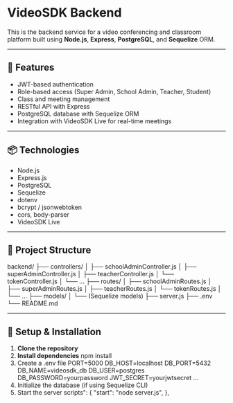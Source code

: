 # VideoSDK Backend

This is the backend service for a video conferencing and classroom platform built using **Node.js**, **Express**, **PostgreSQL**, and **Sequelize** ORM.

---

## 🚀 Features

- JWT-based authentication
- Role-based access (Super Admin, School Admin, Teacher, Student)
- Class and meeting management
- RESTful API with Express
- PostgreSQL database with Sequelize ORM
- Integration with VideoSDK Live for real-time meetings

---

## 📦 Technologies

- Node.js
- Express.js
- PostgreSQL
- Sequelize
- dotenv
- bcrypt / jsonwebtoken
- cors, body-parser
- VideoSDK Live

---

## 📁 Project Structure

backend/
├── controllers/
│ ├── schoolAdminController.js
│ ├── superAdminController.js
│ ├── teacherController.js
│ └── tokenController.js
│ └── ...
├── routes/
│ ├── schoolAdminRoutes.js
│ ├── superAdminRoutes.js
│ ├── teacherRoutes.js
│ └── tokenRoutes.js
│ └── ...
├── models/
│ └── (Sequelize models)
├── server.js
├── .env
└── README.md



---

## 🔧 Setup & Installation

1. **Clone the repository**
2. **Install dependencies**
   npm install
3. Create a .env file
   PORT=5000
  DB_HOST=localhost
  DB_PORT=5432
  DB_NAME=videosdk_db
  DB_USER=postgres
  DB_PASSWORD=yourpassword
  JWT_SECRET=yourjwtsecret
  ...
5. Initialize the database (if using Sequelize CLI)
6. Start the server
   scripts": {
    "start": "node server.js",
  },


